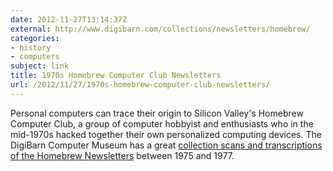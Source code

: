 ```yaml
---
date: 2012-11-27T13:14:37Z
external: http://www.digibarn.com/collections/newsletters/homebrew/
categories:
- history
- computers
subject: link
title: 1970s Homebrew Computer Club Newsletters
url: /2012/11/27/1970s-homebrew-computer-club-newsletters/
---
```


Personal computers can trace their origin to Silicon Valley's Homebrew Computer Club, a group of computer hobbyist and enthusiasts who in the mid-1970s hacked together their own personalized computing devices. The DigiBarn Computer Museum has a great [collection scans and transcriptions of the Homebrew Newsletters](http://www.digibarn.com/collections/newsletters/homebrew/) between 1975 and 1977.